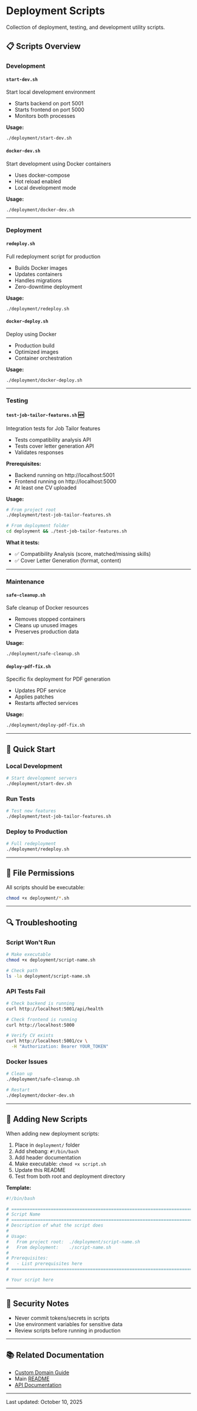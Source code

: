 # Deployment Scripts

Collection of deployment, testing, and development utility scripts.

## 📋 Scripts Overview

### Development

#### `start-dev.sh`
Start local development environment
- Starts backend on port 5001
- Starts frontend on port 5000
- Monitors both processes

**Usage:**
```bash
./deployment/start-dev.sh
```

#### `docker-dev.sh`
Start development using Docker containers
- Uses docker-compose
- Hot reload enabled
- Local development mode

**Usage:**
```bash
./deployment/docker-dev.sh
```

---

### Deployment

#### `redeploy.sh`
Full redeployment script for production
- Builds Docker images
- Updates containers
- Handles migrations
- Zero-downtime deployment

**Usage:**
```bash
./deployment/redeploy.sh
```

#### `docker-deploy.sh`
Deploy using Docker
- Production build
- Optimized images
- Container orchestration

**Usage:**
```bash
./deployment/docker-deploy.sh
```

---

### Testing

#### `test-job-tailor-features.sh` 🆕
Integration tests for Job Tailor features
- Tests compatibility analysis API
- Tests cover letter generation API
- Validates responses

**Prerequisites:**
- Backend running on http://localhost:5001
- Frontend running on http://localhost:5000
- At least one CV uploaded

**Usage:**
```bash
# From project root
./deployment/test-job-tailor-features.sh

# From deployment folder
cd deployment && ./test-job-tailor-features.sh
```

**What it tests:**
- ✅ Compatibility Analysis (score, matched/missing skills)
- ✅ Cover Letter Generation (format, content)

---

### Maintenance

#### `safe-cleanup.sh`
Safe cleanup of Docker resources
- Removes stopped containers
- Cleans up unused images
- Preserves production data

**Usage:**
```bash
./deployment/safe-cleanup.sh
```

#### `deploy-pdf-fix.sh`
Specific fix deployment for PDF generation
- Updates PDF service
- Applies patches
- Restarts affected services

**Usage:**
```bash
./deployment/deploy-pdf-fix.sh
```

---

## 🚀 Quick Start

### Local Development

```bash
# Start development servers
./deployment/start-dev.sh
```

### Run Tests

```bash
# Test new features
./deployment/test-job-tailor-features.sh
```

### Deploy to Production

```bash
# Full redeployment
./deployment/redeploy.sh
```

---

## 📁 File Permissions

All scripts should be executable:

```bash
chmod +x deployment/*.sh
```

---

## 🔍 Troubleshooting

### Script Won't Run
```bash
# Make executable
chmod +x deployment/script-name.sh

# Check path
ls -la deployment/script-name.sh
```

### API Tests Fail
```bash
# Check backend is running
curl http://localhost:5001/api/health

# Check frontend is running
curl http://localhost:5000

# Verify CV exists
curl http://localhost:5001/cv \
  -H "Authorization: Bearer YOUR_TOKEN"
```

### Docker Issues
```bash
# Clean up
./deployment/safe-cleanup.sh

# Restart
./deployment/docker-dev.sh
```

---

## 📝 Adding New Scripts

When adding new deployment scripts:

1. Place in `deployment/` folder
2. Add shebang: `#!/bin/bash`
3. Add header documentation
4. Make executable: `chmod +x script.sh`
5. Update this README
6. Test from both root and deployment directory

**Template:**
```bash
#!/bin/bash

# ============================================================================
# Script Name
# ============================================================================
# Description of what the script does
# 
# Usage:
#   From project root:  ./deployment/script-name.sh
#   From deployment:    ./script-name.sh
#
# Prerequisites:
#   - List prerequisites here
# ============================================================================

# Your script here
```

---

## 🔐 Security Notes

- Never commit tokens/secrets in scripts
- Use environment variables for sensitive data
- Review scripts before running in production

---

## 📚 Related Documentation

- [Custom Domain Guide](../requiments/CUSTOM_DOMAIN_GUIDE.md)
- Main [README](../README.md)
- [API Documentation](../docs/api.md)

---

Last updated: October 10, 2025



